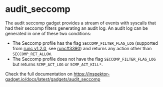 # audit_seccomp

The audit seccomp gadget provides a stream of events with syscalls that had
their seccomp filters generating an audit log. An audit log can be generated in
one of these two conditions:

* The Seccomp profile has the flag `SECCOMP_FILTER_FLAG_LOG` (supported from
  [runc v1.2.0](https://github.com/opencontainers/runc/releases/tag/v1.2.0),
  see [runc#3390](https://github.com/opencontainers/runc/pull/3390)) and returns
  any action other than `SECCOMP_RET_ALLOW`.
* The Seccomp profile does not have the flag `SECCOMP_FILTER_FLAG_LOG` but
  returns `SCMP_ACT_LOG` or `SCMP_ACT_KILL*`.

Check the full documentation on https://inspektor-gadget.io/docs/latest/gadgets/audit_seccomp
